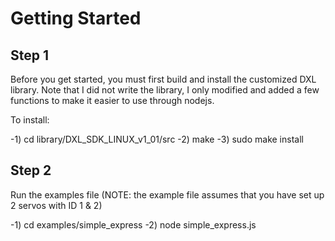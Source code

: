 Getting Started
===============

Step 1
------

Before you get started, you must first build and install the customized 
DXL library. Note that I did not write the library, I only modified and
added a few functions to make it easier to use through nodejs. 

To install:

-1)  cd library/DXL_SDK_LINUX_v1_01/src
-2)  make
-3)  sudo make install


Step 2
------

Run the examples file (NOTE: the example file assumes that you have set
                       up 2 servos with ID 1 & 2)

-1) cd examples/simple_express
-2) node simple_express.js 
